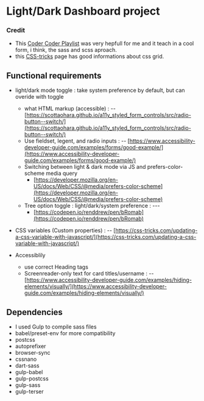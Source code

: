 # Light/Dark Dashboard project

### Credit

- This [Coder Coder Playlist](https://www.youtube.com/playlist?list=PLUWqFDiirlsu5az5EIyxe8ZddyNO_kDuP) was very hepfull for me and it teach in a cool form, i think, the sass and scss aproach.
- this [CSS-tricks](https://css-tricks.com/snippets/css/complete-guide-grid/) page has good informations about css grid.

## Functional requirements

- light/dark mode toggle : take system preference by default, but can overide with toggle

  - what HTML markup (accessible) : -- [https://scottaohara.github.io/a11y_styled_form_controls/src/radio-button--switch/](https://scottaohara.github.io/a11y_styled_form_controls/src/radio-button--switch/)
  - Use fieldset, legent, and radio inputs : -- [https://www.accessibility-developer-guide.com/examples/forms/good-example/](https://www.accessibility-developer-guide.com/examples/forms/good-example/)
  - Switching between light & dark mode via JS and prefers-color-scheme media query
    - [https://developer.mozilla.org/en-US/docs/Web/CSS/@media/prefers-color-scheme](https://developer.mozilla.org/en-US/docs/Web/CSS/@media/prefers-color-scheme)
  - Tree option toggle : light/dark/system preference : ---
    - [https://codepen.io/renddrew/pen/bRomab](https://codepen.io/renddrew/pen/bRomab)

- CSS variables (Custom properties) : -- [https://css-tricks.com/updating-a-css-variable-with-javascript/](https://css-tricks.com/updating-a-css-variable-with-javascript/)
- Accessiblily

  - use correct Heading tags
  - Screenreader-only text for card titles/username : -- [https://www.accessibility-developer-guide.com/examples/hiding-elements/visually/](https://www.accessibility-developer-guide.com/examples/hiding-elements/visually/)

## Dependencies

- I used Gulp to compile sass files
- babel/preset-env for more compatibility
- postcss
- autoprefixer
- browser-sync
- cssnano
- dart-sass
- gulp-babel
- gulp-postcss
- gulp-sass
- gulp-terser
